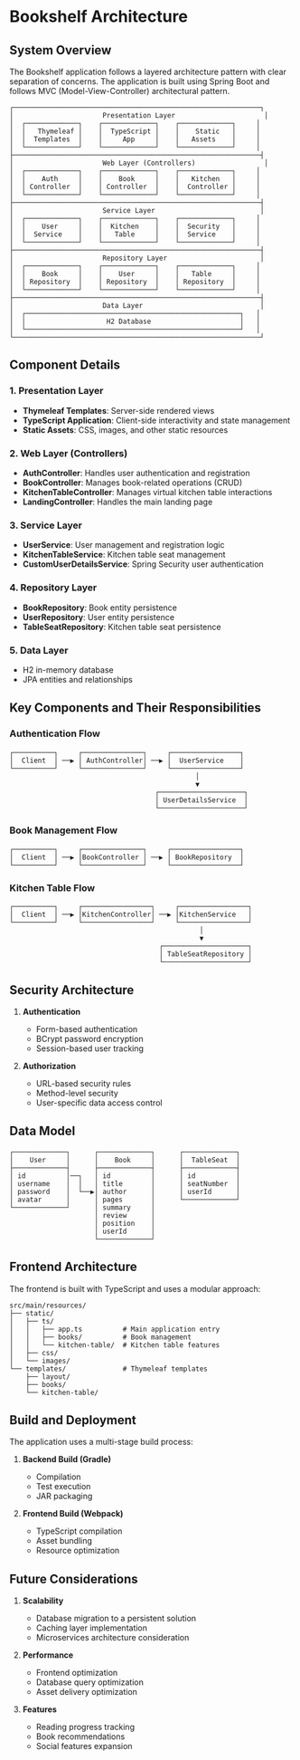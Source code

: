 # Bookshelf Architecture

## System Overview

The Bookshelf application follows a layered architecture pattern with clear separation of concerns. The application is built using Spring Boot and follows MVC (Model-View-Controller) architectural pattern.

```
┌─────────────────────────────────────────────────────────────┐
│                      Presentation Layer                      │
│  ┌─────────────┐    ┌─────────────┐    ┌─────────────┐     │
│  │   Thymeleaf │    │  TypeScript │    │    Static   │     │
│  │  Templates  │    │     App     │    │   Assets    │     │
│  └─────────────┘    └─────────────┘    └─────────────┘     │
├─────────────────────────────────────────────────────────────┤
│                      Web Layer (Controllers)                 │
│  ┌─────────────┐    ┌─────────────┐    ┌─────────────┐     │
│  │    Auth     │    │    Book     │    │   Kitchen   │     │
│  │ Controller  │    │ Controller  │    │  Controller │     │
│  └─────────────┘    └─────────────┘    └─────────────┘     │
├─────────────────────────────────────────────────────────────┤
│                      Service Layer                          │
│  ┌─────────────┐    ┌─────────────┐    ┌─────────────┐     │
│  │    User     │    │  Kitchen    │    │  Security   │     │
│  │  Service    │    │   Table     │    │  Service    │     │
│  └─────────────┘    └─────────────┘    └─────────────┘     │
├─────────────────────────────────────────────────────────────┤
│                      Repository Layer                       │
│  ┌─────────────┐    ┌─────────────┐    ┌─────────────┐     │
│  │    Book     │    │    User     │    │   Table     │     │
│  │ Repository  │    │ Repository  │    │ Repository  │     │
│  └─────────────┘    └─────────────┘    └─────────────┘     │
├─────────────────────────────────────────────────────────────┤
│                      Data Layer                             │
│  ┌─────────────────────────────────────────────────────┐   │
│  │                    H2 Database                      │   │
│  └─────────────────────────────────────────────────────┘   │
└─────────────────────────────────────────────────────────────┘
```

## Component Details

### 1. Presentation Layer
- **Thymeleaf Templates**: Server-side rendered views
- **TypeScript Application**: Client-side interactivity and state management
- **Static Assets**: CSS, images, and other static resources

### 2. Web Layer (Controllers)
- **AuthController**: Handles user authentication and registration
- **BookController**: Manages book-related operations (CRUD)
- **KitchenTableController**: Manages virtual kitchen table interactions
- **LandingController**: Handles the main landing page

### 3. Service Layer
- **UserService**: User management and registration logic
- **KitchenTableService**: Kitchen table seat management
- **CustomUserDetailsService**: Spring Security user authentication

### 4. Repository Layer
- **BookRepository**: Book entity persistence
- **UserRepository**: User entity persistence
- **TableSeatRepository**: Kitchen table seat persistence

### 5. Data Layer
- H2 in-memory database
- JPA entities and relationships

## Key Components and Their Responsibilities

### Authentication Flow
```
┌──────────┐     ┌───────────────┐     ┌─────────────────┐
│  Client  │ ──▶ │ AuthController│ ──▶ │  UserService    │
└──────────┘     └───────────────┘     └─────────────────┘
                                              │
                                              ▼
                                    ┌─────────────────────┐
                                    │ UserDetailsService  │
                                    └─────────────────────┘
```

### Book Management Flow
```
┌──────────┐     ┌───────────────┐     ┌─────────────────┐
│  Client  │ ──▶ │BookController │ ──▶ │ BookRepository  │
└──────────┘     └───────────────┘     └─────────────────┘
```

### Kitchen Table Flow
```
┌──────────┐     ┌─────────────────┐     ┌─────────────────┐
│  Client  │ ──▶ │KitchenController│ ──▶ │KitchenService   │
└──────────┘     └─────────────────┘     └─────────────────┘
                                               │
                                               ▼
                                     ┌─────────────────────┐
                                     │ TableSeatRepository │
                                     └─────────────────────┘
```

## Security Architecture

1. **Authentication**
   - Form-based authentication
   - BCrypt password encryption
   - Session-based user tracking

2. **Authorization**
   - URL-based security rules
   - Method-level security
   - User-specific data access control

## Data Model

```
┌─────────────┐      ┌─────────────┐      ┌─────────────┐
│    User     │      │    Book     │      │  TableSeat  │
├─────────────┤      ├─────────────┤      ├─────────────┤
│ id          │──┐   │ id          │      │ id          │
│ username    │  │   │ title       │      │ seatNumber  │
│ password    │  └──▶│ author      │      │ userId      │
│ avatar      │      │ pages       │      └─────────────┘
└─────────────┘      │ summary     │
                     │ review      │
                     │ position    │
                     │ userId      │
                     └─────────────┘
```

## Frontend Architecture

The frontend is built with TypeScript and uses a modular approach:

```
src/main/resources/
├── static/
│   ├── ts/
│   │   ├── app.ts          # Main application entry
│   │   ├── books/          # Book management
│   │   └── kitchen-table/  # Kitchen table features
│   ├── css/
│   └── images/
└── templates/              # Thymeleaf templates
    ├── layout/
    ├── books/
    └── kitchen-table/
```

## Build and Deployment

The application uses a multi-stage build process:

1. **Backend Build (Gradle)**
   - Compilation
   - Test execution
   - JAR packaging

2. **Frontend Build (Webpack)**
   - TypeScript compilation
   - Asset bundling
   - Resource optimization

## Future Considerations

1. **Scalability**
   - Database migration to a persistent solution
   - Caching layer implementation
   - Microservices architecture consideration

2. **Performance**
   - Frontend optimization
   - Database query optimization
   - Asset delivery optimization

3. **Features**
   - Reading progress tracking
   - Book recommendations
   - Social features expansion 